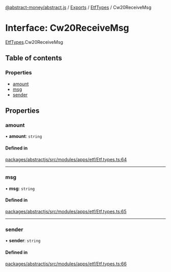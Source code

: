 [@abstract-money/abstract.js](../README.md) / [Exports](../modules.md) / [EtfTypes](../modules/EtfTypes.md) / Cw20ReceiveMsg

# Interface: Cw20ReceiveMsg

[EtfTypes](../modules/EtfTypes.md).Cw20ReceiveMsg

## Table of contents

### Properties

- [amount](EtfTypes.Cw20ReceiveMsg.md#amount)
- [msg](EtfTypes.Cw20ReceiveMsg.md#msg)
- [sender](EtfTypes.Cw20ReceiveMsg.md#sender)

## Properties

### amount

• **amount**: `string`

#### Defined in

[packages/abstractjs/src/modules/apps/etf/Etf.types.ts:64](https://github.com/Abstract-OS/abstract.js/blob/c46b309/packages/abstractjs/src/modules/apps/etf/Etf.types.ts#L64)

___

### msg

• **msg**: `string`

#### Defined in

[packages/abstractjs/src/modules/apps/etf/Etf.types.ts:65](https://github.com/Abstract-OS/abstract.js/blob/c46b309/packages/abstractjs/src/modules/apps/etf/Etf.types.ts#L65)

___

### sender

• **sender**: `string`

#### Defined in

[packages/abstractjs/src/modules/apps/etf/Etf.types.ts:66](https://github.com/Abstract-OS/abstract.js/blob/c46b309/packages/abstractjs/src/modules/apps/etf/Etf.types.ts#L66)
